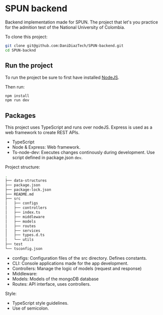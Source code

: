 # SPUN backend

Backend implementation made for SPUN. The project that let's you practice for the admition test of the National University of Colombia.

To clone this project:

```bash
git clone git@github.com:DaniDiazTech/SPUN-backend.git
cd SPUN-backnd
```

## Run the project

To run the project be sure to first have installed [NodeJS](https://nodejs.org/en/download/current).

Then run:

```bash
npm install
npm run dev
```

## Packages

This project uses TypeScript and runs over nodeJS.
Express is used as a web framework to create REST APIs.

- TypeScript
- Node & Express: Web framework.
- Ts-node-dev: Executes changes continously during development. Use script defined in package.json `dev`.

Project structure:

```bash
.
├── data-structures
├── package.json
├── package-lock.json
├── README.md
├── src
│   ├── configs
│   ├── controllers
│   ├── index.ts
│   ├── middleware
│   ├── models
│   ├── routes
│   ├── services
│   ├── types.d.ts
│   └── utils
├── test
└── tsconfig.json
```

- configs: Configuration files of the src directory. Defines constants.
- CLI: Console applications made for the app development.
- Controllers: Manage the logic of models (request and response)
- Middleware:
- Models: Models of the mongoDB database
- Routes: API interface, uses controllers.

Style:

- TypeScript style guidelines.
- Use of semicolon.
